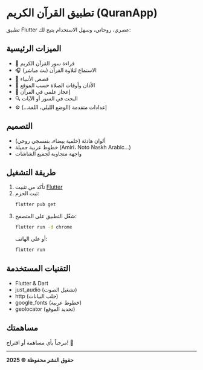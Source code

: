 # تطبيق القرآن الكريم (QuranApp)

تطبيق Flutter عصري، روحاني، وسهل الاستخدام يتيح لك:

## الميزات الرئيسية
- 📖 قراءة سور القرآن الكريم
- 🎧 الاستماع لتلاوة القرآن (بث مباشر)
- 📜 قصص الأنبياء
- 🕋 الأذان وأوقات الصلاة حسب الموقع
- 🧠 إعجاز علمي في القرآن
- 🔍 البحث في السور أو الآيات
- ⚙️ إعدادات متقدمة (الوضع الليلي، اللغة...)

## التصميم
- ألوان هادئة (خلفية بيضاء، بنفسجي روحي)
- خطوط عربية جميلة (Amiri، Noto Naskh Arabic...)
- واجهة متجاوبة لجميع الشاشات

## طريقة التشغيل
1. تأكد من تثبيت [Flutter](https://flutter.dev/docs/get-started/install)
2. ثبت الحزم:
   ```bash
   flutter pub get
   ```
3. شغّل التطبيق على المتصفح:
   ```bash
   flutter run -d chrome
   ```
   أو على الهاتف:
   ```bash
   flutter run
   ```

## التقنيات المستخدمة
- Flutter & Dart
- just_audio (تشغيل الصوت)
- http (جلب البيانات)
- google_fonts (خطوط عربية)
- geolocator (تحديد الموقع)

## مساهمتك
مرحباً بأي مساهمة أو اقتراح! 🌟

---

**حقوق النشر محفوظة © 2025** 